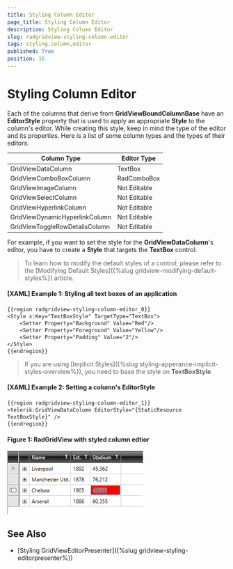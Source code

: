 ```yaml
---
title: Styling Column Editor
page_title: Styling Column Editor
description: Styling Column Editor
slug: radgridview-styling-column-editor
tags: styling,column,editor
published: True
position: 16
---
```


# Styling Column Editor

Each of the columns that derive from __GridViewBoundColumnBase__ have an __EditorStyle__ property that is used to apply an appropriate __Style__ to the column's editor. While creating this style, keep in mind the type of the editor and its properties. Here is a list of some column types and the types of their editors.

| Column Type 						| Editor Type 	|
|-----------------------------------|---------------|
| GridViewDataColumn 				| TextBox 		|
| GridViewComboBoxColumn 			| RadComboBox 	|
| GridViewImageColumn 				| Not Editable 	|
| GridViewSelectColumn 				| Not Editable 	|
| GridViewHyperlinkColumn 			| Not Editable 	|
| GridViewDynamicHyperlinkColumn 	| Not Editable 	|
| GridViewToggleRowDetailsColumn 	| Not Editable 	|

For example, if you want to set the style for the __GridViewDataColumn__'s editor, you have to create a __Style__ that targets the __TextBox__ control.

>To learn how to modify the default styles of a control, please refer to the [Modifying Default Styles]({%slug gridview-modifying-default-styles%}) article.

#### __[XAML] Example 1: Styling all text boxes of an application__

	{{region radgridview-styling-column-editor_0}}
	<Style x:Key="TextBoxStyle" TargetType="TextBox">
	    <Setter Property="Background" Value="Red"/>
		<Setter Property="Foreground" Value="Yellow"/>
		<Setter Property="Padding" Value="2"/>
	</Style>
	{{endregion}}

>If you are using [Implicit Styles]({%slug styling-apperance-implicit-styles-overview%}), you need to base the style on __TextBoxStyle__.

#### __[XAML] Example 2: Setting a column's EditorStyle__

	{{region radgridview-styling-column-editor_1}}
	<telerik:GridViewDataColumn EditorStyle="{StaticResource TextBoxStyle}" />
	{{endregion}}

#### __Figure 1: RadGridView with styled column edtior__

![RadGridView with styled footer cells](images/gridview-styled-column-edtior.png)

## See Also

 * [Styling GridViewEditorPresenter]({%slug gridview-styling-editorpresenter%})
